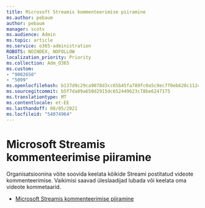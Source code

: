```yaml
---
title: Microsoft Streamis kommenteerimise piiramine
ms.author: pebaum
author: pebaum
manager: scotv
ms.audience: Admin
ms.topic: article
ms.service: o365-administration
ROBOTS: NOINDEX, NOFOLLOW
localization_priority: Priority
ms.collection: Adm_O365
ms.custom:
- "9002650"
- "5099"
ms.openlocfilehash: b137d9c29ca9078d3cc65b45fa789fc0a5c9ec7f0eb620c1124bf09ed6bfa852
ms.sourcegitcommit: b5f7da89a650d2915dc652449623c78be6247175
ms.translationtype: MT
ms.contentlocale: et-EE
ms.lasthandoff: 08/05/2021
ms.locfileid: "54074964"
---
```

# <a name="restrict-commenting-in-microsoft-stream"></a>Microsoft Streamis kommenteerimise piiramine

Organisatsioonina võite soovida keelata kõikide Streami postitatud videote kommenteerimise. Vaikimisi saavad üleslaadijad lubada või keelata oma videote kommetaarid.

- [Microsoft Streamis kommenteerimise piiramine](https://docs.microsoft.com/stream/portal-disable-comments)
